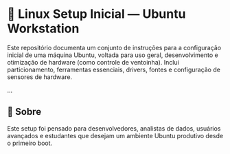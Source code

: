 # 🔧 Linux Setup Inicial — Ubuntu Workstation

Este repositório documenta um conjunto de instruções para a configuração inicial de uma máquina Ubuntu, voltada para uso geral, desenvolvimento e otimização de hardware (como controle de ventoinha). Inclui particionamento, ferramentas essenciais, drivers, fontes e configuração de sensores de hardware.

...

## 🧠 Sobre

Este setup foi pensado para desenvolvedores, analistas de dados, usuários avançados e estudantes que desejam um ambiente Ubuntu produtivo desde o primeiro boot.
